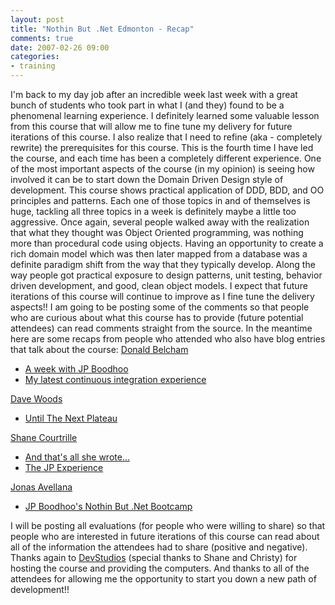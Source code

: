 ```yaml
---
layout: post
title: "Nothin But .Net Edmonton - Recap"
comments: true
date: 2007-02-26 09:00
categories:
- training
---
```


I'm back to my day job after an incredible week last week with a great bunch of students who took part in what I (and they) found to be a phenomenal learning experience. 
I definitely learned some valuable lesson from this course that will allow me to fine tune my delivery for future iterations of this course. I also realize that I need to refine (aka - completely rewrite) the prerequisites for this course. This is the fourth time I have led the course, and each time has been a completely different experience. 
One of the most important aspects of the course (in my opinion) is seeing how involved it can be to start down the Domain Driven Design style of development. This course shows practical application of DDD, BDD, and OO principles and patterns. Each one of those topics in and of themselves is huge, tackling all three topics in a week is definitely maybe a little too aggressive. 
Once again, several people walked away with the realization that what they thought was Object Oriented programming, was nothing more than procedural code using objects. Having an opportunity to create a rich domain model which was then later mapped from a database was a definite paradigm shift from the way that they typically develop. 
Along the way people got practical exposure to design patterns, unit testing, behavior driven development, and good, clean object models. 
I expect that future iterations of this course will continue to improve as I fine tune the delivery aspects!! I am going to be posting some of the comments so that people who are curious about what this course has to provide (future potential attendees) can read comments straight from the source. 
In the meantime here are some recaps from people who attended who also have blog entries that talk about the course: 
[Donald Belcham](http://www.igloocoder.com) <ul> <li>[A week with JP Boodhoo](http://igloocoder.com/archive/2007/02/25/1008.aspx)</li> <li>[My latest continuous integration experience](http://igloocoder.com/archive/2007/02/25/1009.aspx)</li></ul> 
[Dave Woods](http://blogs.solidhouse.com/david.woods/) <ul> <li>[Until The Next Plateau](http://blogs.solidhouse.com/david.woods/PermaLink,guid,66ea4392-cedb-45bc-ad15-3cd77805ff78.aspx)</li></ul> 
[Shane Courtrille](http://scourtrille.wordpress.com) <ul> <li>[And that's all she wrote...](http://scourtrille.wordpress.com/2007/02/23/and-thats-all-she-wrote/)</li> <li>[The JP Experience](http://scourtrille.wordpress.com/2007/02/25/the-jp-experience/)</li></ul> 
[Jonas Avellana](http://jonasavellana.blogspot.com/) <ul> <li>[JP Boodhoo's Nothin But .Net Bootcamp](http://jonasavellana.blogspot.com/2007/02/jp-boodhoos-nothin-but-net-bootcamp.html)</li></ul> 
I will be posting all evaluations (for people who were willing to share) so that people who are interested in future iterations of this course can read about all of the information the attendees had to share (positive and negative). 
Thanks again to [DevStudios](http://www.devstudios.com) (special thanks to Shane and Christy) for hosting the course and providing the computers. And thanks to all of the attendees for allowing me the opportunity to start you down a new path of development!!




